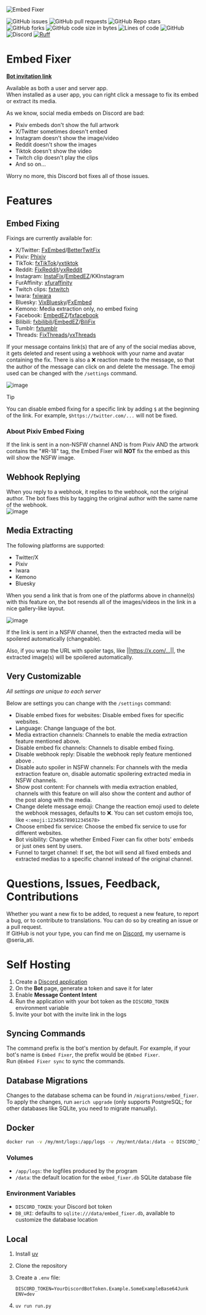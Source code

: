 ![Embed Fixer](https://i.imgur.com/919Gum1.png)  

![GitHub issues](https://img.shields.io/github/issues/seriaati/embed-fixer)
![GitHub pull requests](https://img.shields.io/github/issues-pr/seriaati/embed-fixer)
![GitHub Repo stars](https://img.shields.io/github/stars/seriaati/embed-fixer)
![GitHub forks](https://img.shields.io/github/forks/seriaati/embed-fixer)
![GitHub code size in bytes](https://img.shields.io/github/languages/code-size/seriaati/embed-fixer)
![Lines of code](https://tokei.rs/b1/github/seriaati/embed-fixer?style=flat&category=code&type=Python)
![GitHub](https://img.shields.io/github/license/seriaati/embed-fixer)
![Discord](https://img.shields.io/discord/1000727526194298910?label=Support%20Server&color=5865F2)
[![Ruff](https://img.shields.io/endpoint?url=https://raw.githubusercontent.com/astral-sh/ruff/main/assets/badge/v2.json)](https://github.com/astral-sh/ruff)

# Embed Fixer

[**Bot invitation link**](https://discord.com/oauth2/authorize?client_id=770144963735453696)

Available as both a user and server app.  
When installed as a user app, you can right click a message to fix its embed or extract its media.  

As we know, social media embeds on Discord are bad:  

- Pixiv embeds don't show the full artwork
- X/Twitter sometimes doesn't embed
- Instagram doesn't show the image/video
- Reddit doesn't show the images
- Tiktok doesn't show the video
- Twitch clip doesn't play the clips
- And so on...
  
Worry no more, this Discord bot fixes all of those issues.

# Features

## Embed Fixing

Fixings are currently available for:  

- X/Twitter: [FxEmbed](https://github.com/FxEmbed/FxEmbed)/[BetterTwitFix](https://github.com/dylanpdx/BetterTwitFix)
- Pixiv: [Phixiv](https://github.com/thelaao/phixiv)
- TikTok: [fxTikTok](https://github.com/okdargy/fxTikTok)/[vxtiktok](https://github.com/dylanpdx/vxtiktok)
- Reddit: [FixReddit](https://github.com/MinnDevelopment/fxreddit)/[vxReddit](https://github.com/dylanpdx/vxReddit)
- Instagram: [InstaFix](https://github.com/Wikidepia/InstaFix)/[EmbedEZ](https://github.com/seriaati/embedez)/KKInstagram
- FurAffinity: [xfuraffinity](https://github.com/FirraWoof/xfuraffinity)
- Twitch clips: [fxtwitch](https://github.com/seriaati/fxtwitch)
- Iwara: [fxiwara](https://github.com/seriaati/fxiwara)
- Bluesky: [VixBluesky](https://github.com/Lexedia/VixBluesky)/[FxEmbed](https://github.com/FxEmbed/FxEmbed)
- Kemono: Media extraction only, no embed fixing
- Facebook: [EmbedEZ](https://github.com/seriaati/embedez)/[fxfacebook](https://github.com/seriaati/fxfacebook)
- Bilibili: [fxbilibili](https://github.com/seriaati/fxbilibili)/[EmbedEZ](https://github.com/seriaati/embedez)/[BiliFix](https://vxbilibili.com)
- Tumblr: [fxtumblr](https://github.com/knuxify/fxtumblr)
- Threads: [FixThreads](https://github.com/milanmdev/fixthreads)/[vxThreads](https://github.com/everettsouthwick/vxThreads)

If your message contains link(s) that are of any of the social medias above, it gets deleted and resent using a webhook with your name and avatar containing the fix. There is also a ❌ reaction made to the message, so that the author of the message can click on and delete the message. The emoji used can be changed with the `/settings` command.

![image](https://github.com/user-attachments/assets/e7c4469b-c5dd-44e8-b923-c8137397a64b)

> [!TIP]
> You can disable embed fixing for a specific link by adding `$` at the beginning of the link. For example, `$https://twitter.com/...` will not be fixed.

### About Pixiv Embed Fixing

If the link is sent in a non-NSFW channel AND is from Pixiv AND the artwork contains the "#R-18" tag, the Embed Fixer will **NOT** fix the embed as this will show the NSFW image.

## Webhook Replying

When you reply to a webhook, it replies to the webhook, not the original author. The bot fixes this by tagging the original author with the same name of the webhook.  
![image](https://iili.io/2RPjJ0Q.png)

## Media Extracting

The following platforms are supported:  

- Twitter/X
- Pixiv
- Iwara
- Kemono
- Bluesky

When you send a link that is from one of the platforms above in channel(s) with this feature on, the bot resends all of the images/videos in the link in a nice gallery-like layout.  

![image](https://iili.io/2RPwDMb.png)  

If the link is sent in a NSFW channel, then the extracted media will be spoilered automatically (changeable).

Also, if you wrap the URL with spoiler tags, like ||<https://x.com/...>||, the extracted image(s) will be spoilered automatically.

## Very Customizable

*All settings are unique to each server*  
  
Below are settings you can change with the `/settings` command:  

- Disable embed fixes for websites: Disable embed fixes for specific websites.
- Language: Change language of the bot.
- Media extraction channels: Channels to enable the media extraction feature mentioned above.
- Disable embed fix channels: Channels to disable embed fixing.
- Disable webhook reply: Disable the webhook reply feature mentioned above  .
- Disable auto spoiler in NSFW channels: For channels with the media extraction feature on, disable automatic spoilering extracted media in NSFW channels.
- Show post content: For channels with media extraction enabled, channels with this feature on will also show the content and author of the post along with the media.
- Change delete message emoji: Change the reaction emoji used to delete the webhook messages, defaults to ❌. You can set custom emojis too, like `<:emoji:123456789012345678>`
- Choose embed fix service: Choose the embed fix service to use for different websites.
- Bot visibility: Change whether Embed Fixer can fix other bots' embeds or just ones sent by users.
- Funnel to target channel: If set, the bot will send all fixed embeds and extracted medias to a specific channel instead of the original channel.

# Questions, Issues, Feedback, Contributions

Whether you want a new fix to be added, to request a new feature, to report a bug, or to contribute to translations. You can do so by creating an issue or a pull request.  
If GitHub is not your type, you can find me on [Discord](https://discord.com/invite/b22kMKuwbS), my username is @seria_ati.

# Self Hosting

1. Create a [Discord application](https://discord.com/developers/applications)
1. On the **Bot** page, generate a token and save it for later
1. Enable **Message Content Intent**
1. Run the application with your bot token as the `DISCORD_TOKEN` environment variable
1. Invite your bot with the invite link in the logs

## Syncing Commands

The command prefix is the bot's mention by default. For example, if your bot's name is `Embed Fixer`, the prefix would be `@Embed Fixer`.  
Run `@Embed Fixer sync` to sync the commands.

## Database Migrations

Changes to the database schema can be found in `/migrations/embed_fixer`.  
To apply the changes, run `aerich upgrade` (only supports PostgreSQL; for other databases like SQLite, you need to migrate manually).

## Docker

```sh
docker run -v /my/mnt/logs:/app/logs -v /my/mnt/data:/data -e DISCORD_TOKEN=YourDiscordBotToken.Example.SomeExampleBase64Junk ghcr.io/seriaati/embed-fixer:latest
```

### Volumes

- `/app/logs`: the logfiles produced by the program
- `/data`: the default location for the `embed_fixer.db` SQLite database file

### Environment Variables

- `DISCORD_TOKEN`: your Discord bot token
- `DB_URI`: defaults to `sqlite:///data/embed_fixer.db`, available to customize the database location

## Local

1. Install [uv](https://docs.astral.sh/uv/getting-started/installation/)
1. Clone the repository
1. Create a `.env` file:

   ```env
   DISCORD_TOKEN=YourDiscordBotToken.Example.SomeExampleBase64Junk
   ENV=dev
   ```

1. `uv run run.py`

